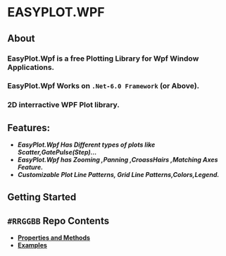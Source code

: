 # EASYPLOT.WPF
## **About**
### EasyPlot.Wpf is a free Plotting Library for Wpf Window Applications.
### EasyPlot.Wpf Works on `.Net-6.0 Framework` (or Above).
### 2D interractive WPF Plot library.
## **Features**: 
*  ***EasyPlot.Wpf Has Different types of plots like Scatter,GatePulse(Step)...***     
* ***EasyPlot.Wpf has Zooming ,Panning ,CroassHairs ,Matching Axes Feature.***
* ***Customizable Plot Line Patterns, Grid Line Patterns,Colors,Legend.***
<Html>
    <H2>Getting Started</H2>
</Html>

## `#RRGGBB`  **Repo Contents** 
* **[Properties and Methods](/Documentation/props_methods.md)**
* **[Examples](/Documentation/examples.md)**


